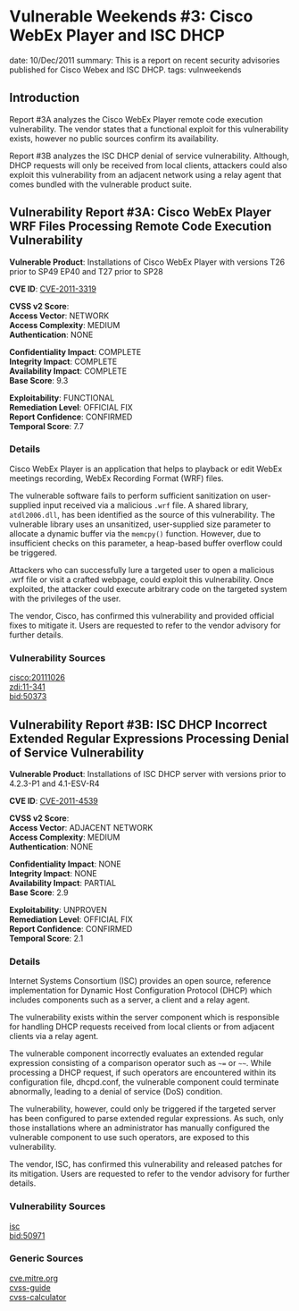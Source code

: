 Vulnerable Weekends #3: Cisco WebEx Player and ISC DHCP
=======================================================
date: 10/Dec/2011
summary: This is a report on recent security advisories published for Cisco Webex and ISC DHCP.
tags: vulnweekends

## Introduction
Report #3A analyzes the Cisco WebEx Player remote code execution vulnerability. The vendor states that a functional exploit for this vulnerability exists, however no public sources confirm its availability.

Report #3B analyzes the ISC DHCP denial of service vulnerability. Although, DHCP requests will only be received from local clients, attackers could also exploit this vulnerability from an adjacent network using a relay agent that comes bundled with the vulnerable product suite.

## Vulnerability Report #3A: Cisco WebEx Player WRF Files Processing Remote Code Execution Vulnerability

**Vulnerable Product**: Installations of Cisco WebEx Player with versions T26 prior to SP49 EP40 and T27 prior to SP28

**CVE ID**: [CVE-2011-3319](http://cve.mitre.org/cgi-bin/cvename.cgi?name=CVE-2011-3319)

**CVSS v2 Score**:  
**Access Vector**: NETWORK  
**Access Complexity**: MEDIUM  
**Authentication**: NONE  

**Confidentiality Impact**: COMPLETE  
**Integrity Impact**: COMPLETE  
**Availability Impact**: COMPLETE  
**Base Score**: 9.3  

**Exploitability**: FUNCTIONAL  
**Remediation Level**: OFFICIAL FIX  
**Report Confidence**: CONFIRMED  
**Temporal Score**: 7.7  

### Details
Cisco WebEx Player is an application that helps to playback or edit WebEx meetings recording, WebEx Recording Format (WRF) files.

The vulnerable software fails to perform sufficient sanitization on user-supplied input received via a malicious `.wrf` file. A shared library, `atdl2006.dll`, has been identified as the source of this vulnerability. The vulnerable library uses an unsanitized, user-supplied size parameter to allocate a dynamic buffer via the `memcpy()` function. However, due to insufficient checks on this parameter, a heap-based buffer overflow could be triggered.

Attackers who can successfully lure a targeted user to open a malicious .wrf file or visit a crafted webpage, could exploit this vulnerability. Once exploited, the attacker could execute arbitrary code on the targeted system with the privileges of the user.

The vendor, Cisco, has confirmed this vulnerability and provided official fixes to mitigate it. Users are requested to refer to the vendor advisory for further details.

### Vulnerability Sources
[cisco:20111026](http://tools.cisco.com/security/center/content/CiscoSecurityAdvisory/cisco-sa-20111026-webex)  
[zdi:11-341](http://www.zerodayinitiative.com/advisories/ZDI-11-341/)  
[bid:50373](http://www.securityfocus.com/bid/50373)  

## Vulnerability Report #3B: ISC DHCP Incorrect Extended Regular Expressions Processing Denial of Service Vulnerability

**Vulnerable Product**: Installations of ISC DHCP server with versions prior to 4.2.3-P1 and 4.1-ESV-R4

**CVE ID**: [CVE-2011-4539](http://cve.mitre.org/cgi-bin/cvename.cgi?name=CVE-2011-4539)

**CVSS v2 Score**:  
**Access Vector**: ADJACENT NETWORK  
**Access Complexity**: MEDIUM  
**Authentication**: NONE  

**Confidentiality Impact**: NONE  
**Integrity Impact**: NONE  
**Availability Impact**: PARTIAL  
**Base Score**: 2.9  

**Exploitability**: UNPROVEN  
**Remediation Level**: OFFICIAL FIX  
**Report Confidence**: CONFIRMED  
**Temporal Score**: 2.1  

### Details
Internet Systems Consortium (ISC) provides an open source, reference implementation for Dynamic Host Configuration Protocol (DHCP) which includes components such as a server, a client and a relay agent.

The vulnerability exists within the server component which is responsible for handling DHCP requests received from local clients or from adjacent clients via a relay agent.

The vulnerable component incorrectly evaluates an extended regular expression consisting of a comparison operator such as `~=` or `~~`. While processing a DHCP request, if such operators are encountered within its configuration file, dhcpd.conf, the vulnerable component could terminate abnormally, leading to a denial of service (DoS) condition.

The vulnerability, however, could only be triggered if the targeted server has been configured to parse extended regular expressions. As such, only those installations where an administrator has manually configured the vulnerable component to use such operators, are exposed to this vulnerability.

The vendor, ISC, has confirmed this vulnerability and released patches for its mitigation. Users are requested to refer to the vendor advisory for further details.

### Vulnerability Sources
[isc](https://www.isc.org/software/dhcp/advisories/cve-2011-4539)  
[bid:50971](http://www.securityfocus.com/bid/50971)  

### Generic Sources
[cve.mitre.org](http://cve.mitre.org)  
[cvss-guide](http://www.first.org/cvss/cvss-guide.html)  
[cvss-calculator](http://nvd.nist.gov/cvss.cfm?calculator&adv&version=2)  
